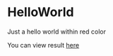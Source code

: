 # HelloWorld
Just a hello world within red color

You can view result [here](https://rockwyc992.github.io/HelloWorld)
